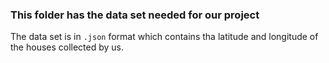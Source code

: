 ### This folder has the data set needed for our project 

The data set is in `.json` format which contains tha latitude and longitude of the houses collected by us. 
